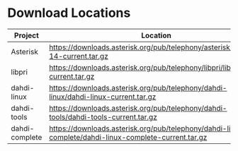 
# Download Locations


Project | Location
| --- | --- |
Asterisk |	https://downloads.asterisk.org/pub/telephony/asterisk/asterisk-14-current.tar.gz
libpri |	https://downloads.asterisk.org/pub/telephony/libpri/libpri-current.tar.gz
dahdi-linux	| https://downloads.asterisk.org/pub/telephony/dahdi-linux/dahdi-linux-current.tar.gz
dahdi-tools |	https://downloads.asterisk.org/pub/telephony/dahdi-tools/dahdi-tools-current.tar.gz
dahdi-complete	| https://downloads.asterisk.org/pub/telephony/dahdi-linux-complete/dahdi-linux-complete-current.tar.gz
